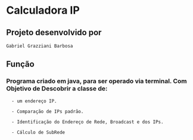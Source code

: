 # Calculadora IP

## Projeto desenvolvido por
    Gabriel Grazziani Barbosa

## Função

### Programa criado em java, para ser operado via terminal. Com Objetivo de Descobrir a classe de:

      - um endereço IP.

      - Comparação de IPs padrão.

      - Identificação do Endereço de Rede, Broadcast e dos IPs.

      - Cálculo de SubRede 
